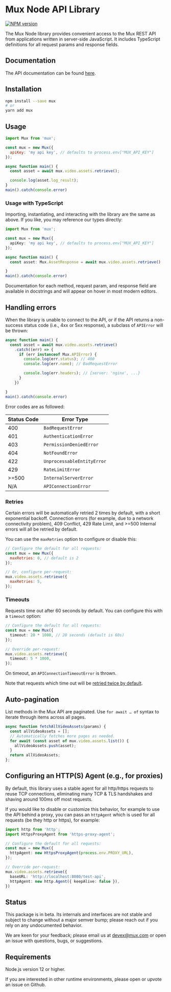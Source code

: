 # Mux Node API Library

[![NPM version](https://img.shields.io/npm/v/mux.svg)](https://npmjs.org/package/mux)

The Mux Node library provides convenient access to the Mux REST API from applications written in server-side JavaScript.
It includes TypeScript definitions for all request params and response fields.

## Documentation

The API documentation can be found [here](https://docs.mux.com).

## Installation

```sh
npm install --save mux
# or
yarn add mux
```

## Usage

```js
import Mux from 'mux';

const mux = new Mux({
  apiKey: 'my api key', // defaults to process.env["MUX_API_KEY"]
});

async function main() {
  const asset = await mux.video.assets.retrieve();

  console.log(asset.log_result);
}
main().catch(console.error)
```

### Usage with TypeScript

Importing, instantiating, and interacting with the library are the same as above.
If you like, you may reference our types directly:

```ts
import Mux from 'mux';

const mux = new Mux({
  apiKey: 'my api key', // defaults to process.env["MUX_API_KEY"]
});

async function main() {
  const asset: Mux.AssetResponse = await mux.video.assets.retrieve()

}
main().catch(console.error)
```

Documentation for each method, request param, and response field are available in docstrings and will appear on hover in most modern editors.

## Handling errors

When the library is unable to connect to the API,
or if the API returns a non-success status code (i.e., 4xx or 5xx response),
a subclass of `APIError` will be thrown:

```ts
async function main() {
  const asset = await mux.video.assets.retrieve()
    .catch((err) => {
      if (err instanceof Mux.APIError) {
        console.log(err.status); // 400
        console.log(err.name); // BadRequestError

        console.log(err.headers); // {server: 'nginx', ...}
      }
    })

}
main().catch(console.error)
```

Error codes are as followed:

| Status Code | Error Type                 |
| ----------- | -------------------------- |
| 400         | `BadRequestError`          |
| 401         | `AuthenticationError`      |
| 403         | `PermissionDeniedError`    |
| 404         | `NotFoundError`            |
| 422         | `UnprocessableEntityError` |
| 429         | `RateLimitError`           |
| >=500       | `InternalServerError`      |
| N/A         | `APIConnectionError`       |

### Retries

Certain errors will be automatically retried 2 times by default, with a short exponential backoff.
Connection errors (for example, due to a network connectivity problem), 409 Conflict, 429 Rate Limit,
and >=500 Internal errors will all be retried by default.

You can use the `maxRetries` option to configure or disable this:

<!-- prettier-ignore -->
```js
// Configure the default for all requests:
const mux = new Mux({
  maxRetries: 0, // default is 2
});

// Or, configure per-request:
mux.video.assets.retrieve({
  maxRetries: 5,
});
```

### Timeouts

Requests time out after 60 seconds by default. You can configure this with a `timeout` option:

<!-- prettier-ignore -->
```ts
// Configure the default for all requests:
const mux = new Mux({
  timeout: 20 * 1000, // 20 seconds (default is 60s)
});

// Override per-request:
mux.video.assets.retrieve({
  timeout: 5 * 1000,
});
```

On timeout, an `APIConnectionTimeoutError` is thrown.

Note that requests which time out will be [retried twice by default](#retries).

## Auto-pagination

List methods in the Mux API are paginated.
Use `for await … of` syntax to iterate through items across all pages.

```js
async function fetchAllVideoAssets(params) {
  const allVideoAssets = [];
  // Automatically fetches more pages as needed.
  for await (const asset of mux.video.assets.list()) {
    allVideoAssets.push(asset);
  }
  return allVideoAssets;
};
```

## Configuring an HTTP(S) Agent (e.g., for proxies)

By default, this library uses a stable agent for all http/https requests to reuse TCP connections, eliminating many TCP & TLS handshakes and shaving around 100ms off most requests.

If you would like to disable or customize this behavior, for example to use the API behind a proxy, you can pass an `httpAgent` which is used for all requests (be they http or https), for example:

<!-- prettier-ignore -->
```ts
import http from 'http';
import HttpsProxyAgent from 'https-proxy-agent';

// Configure the default for all requests:
const mux = new Mux({
  httpAgent: new HttpsProxyAgent(process.env.PROXY_URL),
});

// Override per-request:
mux.video.assets.retrieve({
  baseURL: 'http://localhost:8080/test-api',
  httpAgent: new http.Agent({ keepAlive: false }),
})
```

## Status

This package is in beta. Its internals and interfaces are not stable
and subject to change without a major semver bump;
please reach out if you rely on any undocumented behavior.

We are keen for your feedback; please email us at [devex@mux.com](mailto:devex@mux.com)
or open an issue with questions, bugs, or suggestions.

## Requirements

Node.js version 12 or higher.

If you are interested in other runtime environments, please open or upvote an issue on Github.
